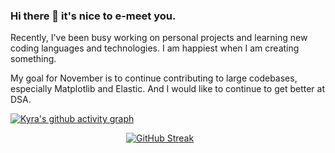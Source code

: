 ### Hi there 👋 it's nice to e-meet you.

Recently, I've been busy working on personal projects and learning new coding languages and technologies. I am happiest when I am creating something. 

My goal for November is to continue contributing to large codebases, especially Matplotlib and Elastic. And I would like to continue to get better at DSA. 

[![Kyra's github activity graph](https://github-readme-activity-graph.vercel.app/graph?username=kyracho&custom_title=Kyra's%2030%20Day%20Github%20Activity%20Graph&hide_border=true&theme=high-contrast&mode=weekly)](https://github.com/ashutosh00710/github-readme-activity-graph)


&nbsp;&nbsp;&nbsp;&nbsp;&nbsp;&nbsp;&nbsp;&nbsp;&nbsp;&nbsp;&nbsp;&nbsp;&nbsp;&nbsp;&nbsp;&nbsp;&nbsp;&nbsp;&nbsp;&nbsp;&nbsp;&nbsp;&nbsp;&nbsp;&nbsp;&nbsp;&nbsp;&nbsp;&nbsp;&nbsp;&nbsp;&nbsp;&nbsp;&nbsp;&nbsp;&nbsp;&nbsp;&nbsp;&nbsp;&nbsp;&nbsp;&nbsp;&nbsp;&nbsp;&nbsp;&nbsp;&nbsp;[![GitHub Streak](https://streak-stats.demolab.com/?user=kyracho&theme=dark)](https://git.io/streak-stats)
<!--[![Top Langs](https://github-readme-stats.vercel.app/api/top-langs/?username=kyracho&layout=donut&border_color=ffffff&theme=transparent)](https://github.com/anuraghazra/github-readme-stats)-->


<!-- ![FLASK](https://img.shields.io/badge/Flask-000000?style=for-the-badge&logo=flask&logoColor=white) -->
<!-- ![MySQL](https://img.shields.io/badge/MySQL-00000F?style=for-the-badge&logo=mysql&logoColor=white) -->
<!-- ![typescript](https://img.shields.io/badge/TypeScript-007ACC?style=for-the-badge&logo=typescript&logoColor=white) -->
<!--![csharp](https://img.shields.io/badge/C%23-239120?style=for-the-badge&logo=c-sharp&logoColor=white)-->
<!--![swift](https://img.shields.io/badge/Swift-FA7343?style=for-the-badge&logo=swift&logoColor=white)-->
<!-- C++ https://img.shields.io/badge/C%2B%2B-00599C?style=for-the-badge&logo=c%2B%2B&logoColor=white -->
<!-- C# https://img.shields.io/badge/C%23-239120?style=for-the-badge&logo=c-sharp&logoColor=white -->
<!-- Java ttps://img.shields.io/badge/Java-ED8B00?style=for-the-badge&logo=openjdk&logoColor=white-->

<!--#### Technologies
![Heroku](https://img.shields.io/badge/Heroku-430098?style=for-the-badge&logo=heroku&logoColor=white)
![Tensorflow](https://img.shields.io/badge/TensorFlow-FF6F00?style=for-the-badge&logo=tensorflow&logoColor=white)
![Flask](https://img.shields.io/badge/%20%20-Flask-blue?style=for-the-badge&logo=flask)
![xcode](https://img.shields.io/badge/Xcode-007ACC?style=for-the-badge&logo=Xcode&logoColor=white)
<!-- ![Tableau](https://img.shields.io/badge/Tableau-E97627?style=for-the-badge&logo=Tableau&logoColor=white) -->
<!-- ![Apache Hadoop](https://img.shields.io/badge/Apache_Hadoop-222?&logo=apache-hadoop&logoColor=66CCFF)-->
<!-- ![Microsoft Excel](https://img.shields.io/badge/Microsoft_Excel-217346?style=for-the-badge&logo=microsoft-excel&logoColor=white) -->
<!--
#### Groups

![SLACK](https://img.shields.io/badge/Slack-4A154B?style=for-the-badge&logo=slack&logoColor=white)
![DISCORD](https://img.shields.io/badge/Discord-7289DA?style=for-the-badge&logo=discord&logoColor=white)
![ZOOM](https://img.shields.io/badge/Zoom-2D8CFF?style=for-the-badge&logo=zoom&logoColor=white)
![Stack Exchange](https://img.shields.io/badge/%20%20-Stack%20Exchange-blue?style=for-the-badge&logo=stackexchange)
![Reddit](https://img.shields.io/badge/Reddit-FF4500?style=for-the-badge&logo=reddit&logoColor=white)
![Google +](https://img.shields.io/badge/%20%20-Google%2B-red?style=for-the-badge&logo=google)
![Stack Overflow](https://img.shields.io/badge/%20%20-Stack%20Overflow-white?style=for-the-badge&logo=stackoverflow)
![Physics Forums](https://img.shields.io/badge/%20%20-Physics%20Forums-blue?style=for-the-badge)-->





<!---
kyracho/kyracho is a ✨ special ✨ repository because its `README.md` (this file) appears on your GitHub profile.
You can click the Preview link to take a look at your changes.
--->

